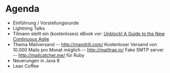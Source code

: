 # Agenda
- Einführung / Vorstellungsrunde
- Lightning Talks
 - Tilmann stellt ein (kostenloses) eBook vor: [Unblock! A Guide to the New Continuous Agile](http://continuousagile.com/unblock/index.html)
 - Thema Mailversand
  -- http://mandrill.com/ Kostenloser Versand von 10.000 Mails pro Monat möglich
  -- http://mailtrap.io/ Fake SMTP server
  -- http://mailcatcher.me/ für Ruby 
 - Neuerungen in Java 8
- Lean Coffee